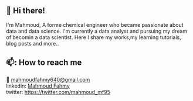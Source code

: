 ## :wave: Hi there!
I'm Mahmoud, A forme chemical engineer who became passionate about data and data science. I'm currently a data analyst and pursuing my dream of becomin a data scientist.
Here I share my works,my learning tutorials, blog posts and more.. 

## 📫: How to reach me 
:e-mail: mahmoudfahmy640@gmail.com\
linkedin: [Mahmoud Fahmy](linkedin.com/in/mahmoud-fahmy-067a5a138) \
twitter: https://twitter.com/mahmoud_mf95


